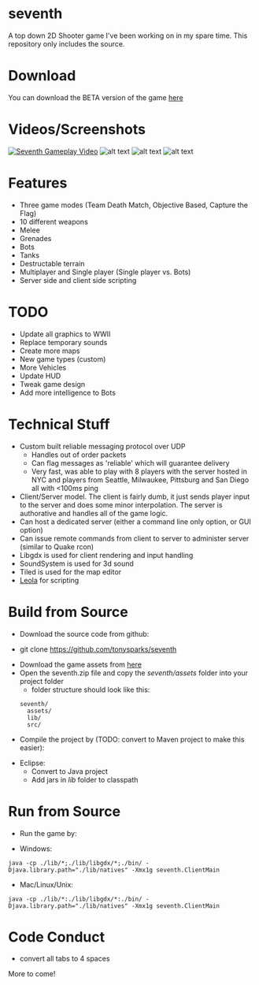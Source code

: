 seventh
=======

A top down 2D Shooter game I've been working on in my spare time.  This repository only includes the source.  

Download
===
You can download the BETA version of the game [here](https://www.dropbox.com/s/srxcko8c3qvc3m8/seventh.zip?dl=0)


Videos/Screenshots
===
[![Seventh Gameplay Video](http://img.youtube.com/vi/JEKWlPJX8V0/0.jpg)](http://youtube.com/watch?v=JEKWlPJX8V0)
![alt text](http://i.imgur.com/Y8bV3jM.png "Title Screen")
![alt text](https://i.imgur.com/R8JOvmE.png "Carnage")
![alt text](https://i.imgur.com/OkuPlMz.png "Carnage2")


Features
===
* Three game modes (Team Death Match, Objective Based, Capture the Flag)
* 10 different weapons
* Melee
* Grenades
* Bots
* Tanks
* Destructable terrain
* Multiplayer and Single player (Single player vs. Bots)
* Server side and client side scripting

TODO
===
* Update all graphics to WWII
* Replace temporary sounds
* Create more maps
* New game types (custom)
* More Vehicles
* Update HUD
* Tweak game design
* Add more intelligence to Bots

Technical Stuff
===
* Custom built reliable messaging protocol over UDP
  - Handles out of order packets 
  - Can flag messages as 'reliable' which will guarantee delivery
  - Very fast, was able to play with 8 players with the server hosted in NYC and players from Seattle, Milwaukee, Pittsburg and San Diego all with <100ms ping
* Client/Server model.  The client is fairly dumb, it just sends player input to the server and does some minor interpolation.  The server is authorative and handles all of the game logic.
* Can host a dedicated server (either a command line only option, or GUI option)
* Can issue remote commands from client to server to administer server (similar to Quake rcon)
* Libgdx is used for client rendering and input handling
* SoundSystem is used for 3d sound
* Tiled is used for the map editor
* [Leola](https://github.com/tonysparks/leola) for scripting

Build from Source
===
* Download the source code from github:
 - git clone https://github.com/tonysparks/seventh
* Download the game assets from [here](https://www.dropbox.com/s/srxcko8c3qvc3m8/seventh.zip?dl=0)
* Open the seventh.zip file and copy the *seventh/assets* folder into your project folder
  - folder structure should look like this:
  ```
  seventh/
    assets/
    lib/
    src/
  ```
* Compile the project by (TODO: convert to Maven project to make this easier):
 - Eclipse:
    - Convert to Java project
    - Add jars in *lib* folder to classpath


Run from Source
===
* Run the game by:
 - Windows:
 ```
 java -cp ./lib/*;./lib/libgdx/*;./bin/ -Djava.library.path="./lib/natives" -Xmx1g seventh.ClientMain
 ```
 - Mac/Linux/Unix:
 ```
 java -cp ./lib/*:./lib/libgdx/*:./bin/ -Djava.library.path="./lib/natives" -Xmx1g seventh.ClientMain

 ```

Code Conduct
===
* convert all tabs to 4 spaces

More to come!
